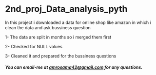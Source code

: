# 2nd_proj_Data_analysis_pyth
In this project i downloaded a data for online shop like amazon in which i clean the data and ask bussiness question

1- The data are split in months so i merged them first

2- Checked for NULL values

3- Cleaned it and prepared for the bussiness questions
 
##### You can email-me at amrosama42@gmail.com for any questions.

